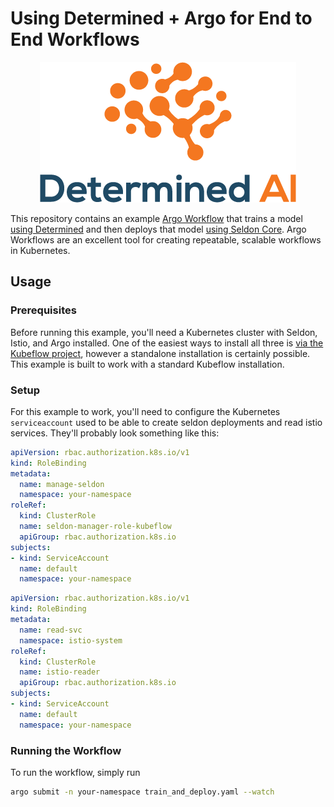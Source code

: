 # Using Determined + Argo for End to End Workflows
<p align="center">
<img src="https://github.com/determined-ai/determined/raw/master/determined-logo.png"></p>


This repository contains an example [Argo Workflow](https://github.com/argoproj/argo) that trains a model [using Determined](https://github.com/determined-ai/determined) and then deploys that model [using Seldon Core](https://github.com/SeldonIO/seldon-core).  Argo Workflows are an excellent tool for creating repeatable, scalable workflows in Kubernetes.


## Usage

### Prerequisites
Before running this example, you'll need a Kubernetes cluster with Seldon, Istio, and Argo installed.  One of the easiest ways to install all three is [via the Kubeflow project](https://github.com/kubeflow/kubeflow), however a standalone installation is certainly possible.  This example is built to work with a standard Kubeflow installation.

### Setup
For this example to work, you'll need to configure the Kubernetes `serviceaccount` used to be able to create seldon deployments and read istio services.  They'll probably look something like this:

```yaml
apiVersion: rbac.authorization.k8s.io/v1
kind: RoleBinding
metadata:
  name: manage-seldon
  namespace: your-namespace
roleRef:
  kind: ClusterRole
  name: seldon-manager-role-kubeflow
  apiGroup: rbac.authorization.k8s.io
subjects:
- kind: ServiceAccount
  name: default
  namespace: your-namespace
```

```yaml
apiVersion: rbac.authorization.k8s.io/v1
kind: RoleBinding
metadata:
  name: read-svc
  namespace: istio-system
roleRef:
  kind: ClusterRole
  name: istio-reader
  apiGroup: rbac.authorization.k8s.io
subjects:
- kind: ServiceAccount
  name: default
  namespace: your-namespace
```

### Running the Workflow
To run the workflow, simply run
```bash
argo submit -n your-namespace train_and_deploy.yaml --watch
```
